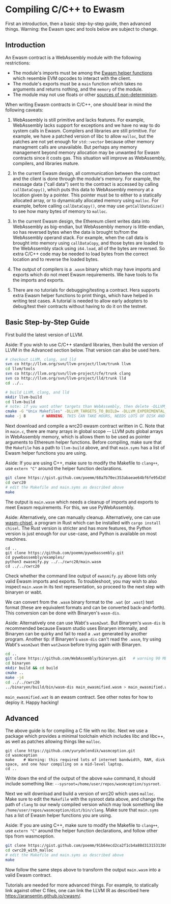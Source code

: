 # Compiling C/C++ to Ewasm

First an introduction, then a basic step-by-step guide, then advanced things. Warning: the Ewasm spec and tools below are subject to change.

## Introduction

An Ewasm contract is a WebAssembly module with the following restrictions:

- The module's imports must be among the [Ewasm helper functions](https://github.com/ewasm/design/blob/master/eth_interface.md) which resemble EVM opcodes to interact with the client.
- The module's exports must be a `main` function which takes no arguments and returns nothing, and the `memory` of the module.
- The module may not use floats or other [sources of non-determinism](https://github.com/WebAssembly/design/blob/master/Nondeterminism.md).

When writing Ewasm contracts in C/C++, one should bear in mind the following caveats:

1. WebAssembly is still primitive and lacks features. For example, WebAssembly lacks support for exceptions and we have no way to do system calls in Ewasm. Compilers and libraries are still primitive. For example, we have a patched version of libc to allow `malloc`, but the patches are not yet enough for `std::vector` because other memory managment calls are unavailable. But perhaps any memory management beyond memory allocation may be unwanted for Ewasm contracts since it costs gas. This situation will improve as WebAssembly, compilers, and libraries mature.

1. In the current Ewasm design, all communication between the contract and the client is done through the module's memory. For example, the message data ("call data") sent to the contract is accessed by calling `callDataCopy()`, which puts this data to WebAssembly memory at a location given by a pointer. This pointer must be to either to a statically allocated array, or to dynamically allocated memory using `malloc`. For example, before calling `callDataCopy()`, one may use `getCallDataSize()` to see how many bytes of memory to `malloc`.

1. In the current Ewasm design, the Ethereum client writes data into WebAssembly as big-endian, but WebAssembly memory is little-endian, so has reversed bytes when the data is brought to/from the WebAssembly operand stack. For example, when the call data is brought into memory using `callDataCopy`, and those bytes are loaded to the WebAssembly stack using `i64.load`, all of the bytes are reversed. So extra C/C++ code may be needed to load bytes from the correct location and to reverse the loaded bytes.

1. The output of compilers is a `.wasm` binary which may have imports and exports which do not meet Ewasm requirements. We have tools to fix the imports and exports.

1. There are no tutorials for debugging/testing a contract. Hera supports extra Ewasm helper functions to print things, which have helped in writing test cases. A tutorial is needed to allow early adopters to debug/test their contracts without having to do it on the testnet.

## Basic Step-by-Step Guide

First build the latest version of LLVM.

Aside: If you wish to use C/C++ standard libraries, then build the version of LLVM in the Advanced section below. That version can also be used here.

```sh 
# checkout LLVM, clang, and lld
svn co http://llvm.org/svn/llvm-project/llvm/trunk llvm
cd llvm/tools
svn co http://llvm.org/svn/llvm-project/cfe/trunk clang
svn co http://llvm.org/svn/llvm-project/lld/trunk lld
cd ../..

# build LLVM, clang, and lld
mkdir llvm-build
cd llvm-build
# note: if you want other targets than WebAssembly, then delete -DLLVM_TARGETS_TO_BUILD=
cmake -G "Unix Makefiles" -DLLVM_TARGETS_TO_BUILD= -DLLVM_EXPERIMENTAL_TARGETS_TO_BUILD=WebAssembly ../llvm                 
make -j 8       # WARNING, THIS CAN TAKE HOURS, NEEDS LOTS OF DISK AND RAM, AND MAY CAUSE YOUR COMPUTER TO FREEZE. IF IT ERRORS, TRY AGAIN WITHOUT -j 8
``` 

Next download and compile a wrc20 ewasm contract written in C. Note that in `main.c`, there are many arrays in global scope -- LLVM puts global arrays in WebAssembly memory, which is allows them to be used as pointer arguments to Ethereum helper functions. Before compiling, make sure that the `Makefile` has a path to `llvm-build` above, and that `main.syms` has a list of Ewasm helper functions you are using.

Aside: If you are using C++, make sure to modify the Makefile to `clang++`, use `extern "C"` around the helper function declarations.

```sh
git clone https://gist.github.com/poemm/68a7b70ec353abaeae64bf6fe95d2d52.git cwrc20
cd cwrc20
# edit the Makefile and main.syms as described above
make
```

The output is `main.wasm` which needs a cleanup of imports and exports to meet Ewasm requirements. For this, we use PyWebAssembly.

Aside: Alternatively, one can manually cleanup. Alternatively, one can use [wasm-chisel](https://github.com/wasmx/wasm-chisel), a program in Rust which can be installed with `cargo install chisel`. The Rust version is stricter and has more features, the Python version is just enough for our use-case, and Python is available on most machines.

```
cd ..
git clone https://github.com/poemm/pywebassembly.git
cd pywebassembly/examples/
python3 ewasmify.py ../../cwrc20/main.wasm
cd ../../cwrc20
```

Check whether the command line output of `ewasmify.py` above lists only valid Ewasm imports and exports. To troubleshoot, you may wish to also inspect `main.wasm` in its text representation, so proceed to the next step with binaryen or wabt.

We can convert from the `.wasm` binary format to the `.wat` (or `.wast`) text format (these are equivalent formats and can be converted back-and-forth). This conversion can be done with Binaryen's `wasm-dis`.

Aside: Alternatively one can use Wabt's `wasm2wat`. But Binaryen's `wasm-dis` is recommended because Ewasm studio uses Binaryen internally, and Binaryen can be quirky and fail to read a `.wat` generated by another program. Another tip: if Binaryen's `wasm-dis` can't read the `.wasm`, try using Wabt's `wasm2wat` then `wat2wasm` before trying again with Binaryen.

```sh
cd ..
git clone https://github.com/WebAssembly/binaryen.git	# warning 90 MB, can also download precompiled binaries which are 15 MB
cd binaryen
mkdir build && cd build
cmake ..
make -j4
cd ../../cwrc20
../binaryen/build/bin/wasm-dis main_ewasmified.wasm > main_ewasmified.wat
```

`main_ewasmified.wat` is an ewasm contract. See other notes for how to deploy it. Happy hacking!


## Advanced

The above guide is for compiling a C file with no libc. Next we use a package which provides a minimal toolchain which includes libc and libc++, as well as patches allowing things like `malloc`.

```
git clone https://github.com/yurydelendik/wasmception.git
cd wasmception
make	# Warning: this required lots of internet bandwidth, RAM, disk space, and one hour compiling on a mid-level laptop.
cd ..
```
Write down the end of the output of the above `make` command, it should include something like: `--sysroot=/home/user/repos/wasmception/sysroot`.

Next we will download and build a version of wrc20 which uses `malloc`. Make sure to edit the `Makefile` with the sysroot data above, and change the path of `clang` to our newly compiled version which may look something like `/home/user/repos/wasmception/dist/bin/clang`. Make sure that `main.syms` has a list of Ewasm helper functions you are using.

Aside: If you are using C++, make sure to modify the Makefile to `clang++`, use `extern "C"` around the helper function declarations, and follow other tips from wasmception.

```sh
git clone https://gist.github.com/poemm/91b64ecd2ca2f1cb4a88d31315313b9b.git cwrc20_with_malloc
cd cwrc20_with_malloc
# edit the Makefile and main.syms as described above
make
```

Now follow the same steps above to transform the output `main.wasm` into a valid Ewasm contract.

Tutorials are needed for more advanced things. For example, to statically link against other C files, one can link the LLVM IR as described here https://aransentin.github.io/cwasm/.
